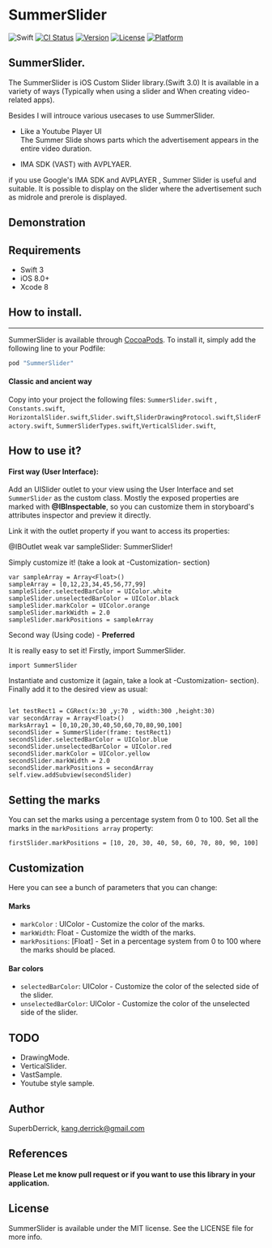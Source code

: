 # SummerSlider
![Swift](https://img.shields.io/badge/Swift-3.0-orange.svg)
[![CI Status](http://img.shields.io/travis/superbderrick/SummerSlider.svg?style=flat)](https://travis-ci.org/superbderrick/SummerSlider)
[![Version](https://img.shields.io/cocoapods/v/SummerSlider.svg?style=flat)](http://cocoapods.org/pods/SummerSlider)
[![License](https://img.shields.io/cocoapods/l/SummerSlider.svg?style=flat)](http://cocoapods.org/pods/SummerSlider)
[![Platform](https://img.shields.io/cocoapods/p/SummerSlider.svg?style=flat)](http://cocoapods.org/pods/SummerSlider)

## SummerSlider.

The SummerSlider is iOS Custom Slider library.(Swift 3.0)
It is available in a variety of ways (Typically when using a slider and When creating video-related apps).

Besides I will introuce various usecases to use SummerSlider.

- Like a Youtube Player UI  
The Summer Slide shows parts  which the advertisement appears in the entire video duration.

- IMA SDK (VAST) with AVPLYAER.

if you use Google's IMA SDK and AVPLAYER , Summer Slider is useful and suitable.
It is possible to display on the slider where the advertisement such as midrole and prerole is displayed.

## Demonstration
<!--![demo1](https://github.com/VeinGuo/VGPlayer/blob/master/Image/demo1.gif)

![demo2](https://github.com/VeinGuo/VGPlayer/blob/master/Image/demo2.gif)

![demo3](http://ojaltanzc.bkt.clouddn.com/vgplayer_embed_in_cell.gif)-->

## Requirements
-	Swift 3
-	iOS 8.0+
-	Xcode 8

## How to install.
------------
SummerSlider is available through [CocoaPods](http://cocoapods.org). To install
it, simply add the following line to your Podfile:

```ruby
pod "SummerSlider"
```


#### Classic and ancient way
Copy into your project the following files:
`SummerSlider.swift` , `Constants.swift`,
`HorizontalSlider.swift`,`Slider.swift`,`SliderDrawingProtocol.swift`,`SliderFactory.swift`,
`SummerSliderTypes.swift`,`VerticalSlider.swift`,


How to use it? 
------------
#### First way (User Interface):

Add an UISlider outlet to your view using the User Interface and set `SummerSlider` as the custom class. Mostly the exposed properties are marked with **@IBInspectable**, so you can customize them in storyboard's attributes inspector and preview it directly. 


Link it with the outlet property if you want to access its properties:

@IBOutlet weak var sampleSlider: SummerSlider!

Simply customize it! (take a look at -Customization- section)
```
var sampleArray = Array<Float>()
sampleArray = [0,12,23,34,45,56,77,99]
sampleSlider.selectedBarColor = UIColor.white
sampleSlider.unselectedBarColor = UIColor.black
sampleSlider.markColor = UIColor.orange
sampleSlider.markWidth = 2.0
sampleSlider.markPositions = sampleArray
```


Second way (Using code) -  **Preferred** 


It is really easy to set it! Firstly, import SummerSlider.

	import SummerSlider




Instantiate and customize it (again, take a look at -Customization- section). Finally add it to the desired view as usual:
```

let testRect1 = CGRect(x:30 ,y:70 , width:300 ,height:30)
var secondArray = Array<Float>()
marksArray1 = [0,10,20,30,40,50,60,70,80,90,100]
secondSlider = SummerSlider(frame: testRect1)
secondSlider.selectedBarColor = UIColor.blue
secondSlider.unselectedBarColor = UIColor.red
secondSlider.markColor = UIColor.yellow
secondSlider.markWidth = 2.0
secondSlider.markPositions = secondArray
self.view.addSubview(secondSlider)
```


Setting the marks
------------
You can set the marks using a percentage system from 0 to 100. Set all the marks in the `markPositions array` property:
```
firstSlider.markPositions = [10, 20, 30, 40, 50, 60, 70, 80, 90, 100]
```

Customization
------------
Here you can see a bunch of parameters that you can change:

#### Marks
- `markColor` : UIColor  - Customize the color of the marks.
- `markWidth`: Float - Customize the width of the marks.
- `markPositions`: [Float] - Set in a percentage system from 0 to 100 where the marks should be placed.

#### Bar colors
- `selectedBarColor`: UIColor - Customize the color of the selected side of the slider.
- `unselectedBarColor`: UIColor - Customize the color of the unselected side of the slider.



## TODO
- DrawingMode.
- VerticalSlider.
- VastSample.
- Youtube style sample.



## Author

SuperbDerrick, kang.derrick@gmail.com

## References
#### Please Let me know pull request or  if you want to use this library in your application.

## License

SummerSlider is available under the MIT license. See the LICENSE file for more info.
